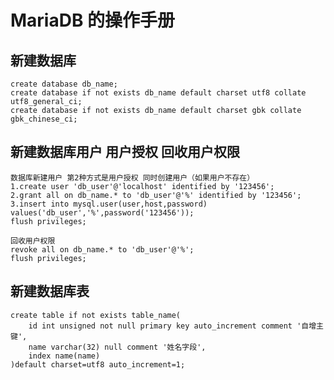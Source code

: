 # MariaDB 的操作手册
##	新建数据库
	create database db_name;
	create database if not exists db_name default charset utf8 collate utf8_general_ci;	
	create database if not exists db_name default charset gbk collate gbk_chinese_ci;
##	新建数据库用户 用户授权 回收用户权限
	数据库新建用户 第2种方式是用户授权 同时创建用户（如果用户不存在）
	1.create user 'db_user'@'localhost' identified by '123456';
	2.grant all on db_name.* to 'db_user'@'%' identified by '123456';
	3.insert into mysql.user(user,host,password) values('db_user','%',password('123456'));
	flush privileges;
	
	回收用户权限
	revoke all on db_name.* to 'db_user'@'%';
	flush privileges;
	
##	新建数据库表
	create table if not exists table_name(
		id int unsigned not null primary key auto_increment comment '自增主键',
		name varchar(32) null comment '姓名字段',
		index name(name)
	)default charset=utf8 auto_increment=1;
